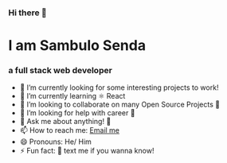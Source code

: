 ### Hi there 👋
# I am Sambulo Senda
### a full stack web developer

- 🔭 I’m currently looking for some interesting projects to work!
- 🌱 I’m currently learning ⚛ React
- 👯 I’m looking to collaborate on many Open Source Projects 💖
- 🤔 I’m looking for help with career 🏢
- 💬 Ask me about anything! 🤗
- 📫 How to reach me: [Email me](mailto:sambulosendas@gmail.com)
- 😄 Pronouns: He/ Him
- ⚡ Fun fact: 📲 text me if you wanna know!



